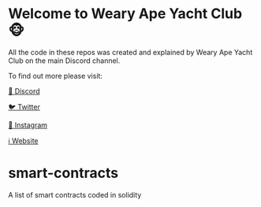 # Welcome to Weary Ape Yacht Club 🐵

All the code in these repos was created and explained by Weary Ape Yacht Club on the main Discord channel.

To find out more please visit:

[🦧 Discord](https://discord.gg/wearyapeyc)

[🐦 Twitter](https://twitter.com/wearyapeyc)

[👀 Instagram](https://instagram.com/wearyapeyc)

[ℹ️ Website](https://wearyapeyachtclub.com)


# smart-contracts
A list of smart contracts coded in solidity 
